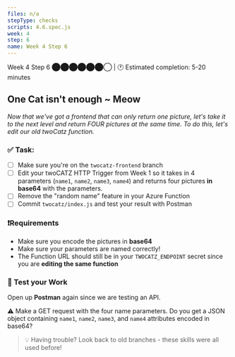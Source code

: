 ```yaml
---
files: n/a
stepType: checks
scripts: 4.6.spec.js
week: 4
step: 6
name: Week 4 Step 6
---
```


Week 4 Step 6 ⬤⬤⬤⬤⬤⬤◯ | 🕐 Estimated completion: 5-20 minutes

## One Cat isn't enough ~ Meow

*Now that we've got a frontend that can only return one picture, let's take it to the next level and return FOUR pictures at the same time. To do this, let's edit our old twoCatz function.*

### ✅  Task:
- [ ] Make sure you're on the `twocatz-frontend` branch
- [ ] Edit your twoCATZ HTTP Trigger from Week 1 so it takes in 4 parameters (`name1`, `name2`, `name3`, `name4`) and returns four pictures **in base64** with the parameters.
- [ ] Remove the "random name" feature in your Azure Function
- [ ] Commit `twocatz/index.js` and test your result with Postman

### ❗Requirements
- Make sure you encode the pictures in **base64**
- Make sure your parameters are named correctly!
- The Function URL should still be in your `TWOCATZ_ENDPOINT` secret since you are **editing the same function**

### 🚧 Test your Work
Open up **Postman** again since we are testing an API.

⚠️ Make a GET request with the four name parameters. Do you get a JSON object containing `name1`, `name2`, `name3`, and `name4` attributes encoded in base64?

> :bulb: Having trouble? Look back to old branches - these skills were all used before!
